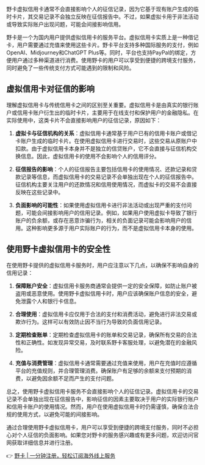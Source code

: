 野卡虚拟信用卡通常不会直接影响个人的征信记录，因为它基于现有账户生成的临时卡片，其交易记录不会独立反映在征信报告中。不过，如果虚拟卡用于非法活动或导致实际账户出现问题，可能会间接影响信用。

野卡是一个为国内用户提供虚拟信用卡的服务平台。虚拟信用卡实质上是一种借记卡，用户需要通过充值来使用这些卡片。野卡平台支持多种国际服务的支付，例如OpenAI、Midjourney和ChatGPT Plus等。同时，平台也支持PayPal的绑定，方便用户通过多种渠道进行消费。使用野卡的用户可以享受到便捷的跨境支付服务，同时避免了一些传统支付方式可能遇到的限制和风险。

## 虚拟信用卡对征信的影响

理解虚拟信用卡与传统信用卡之间的区别至关重要。虚拟信用卡是由真实的银行账户或信用卡账户衍生出的临时卡片，主要用于在线支付和保护用户的金融隐私。在实际使用中，这类卡片不会直接影响用户的征信记录，原因如下：

1. **虚拟卡与征信机构的关系**：虚拟信用卡通常基于用户已有的信用卡账户或借记卡账户生成的临时卡片。在使用虚拟信用卡进行交易时，这些交易从原账户中扣款。由于虚拟信用卡本身并不是独立的信贷账户，它不会直接与征信机构交换信息。因此，虚拟信用卡的使用不会影响个人的信用评分。
   
2. **征信报告的影响**：个人的征信报告主要包括信用卡的使用情况、还款记录和贷款记录等信息，而虚拟信用卡的交易记录不会单独出现在个人的征信报告中。征信机构主要关注用户的还款情况和信用使用情况，而虚拟卡的交易不会直接反映在这些记录中。

3. **负面影响的可能性**：如果使用虚拟信用卡进行非法活动或出现严重的支付问题，可能会间接影响用户的信用记录。例如，如果用户使用虚拟卡导致了银行账户的负余额，或存在恶意诈骗行为，相关的负面记录可能会影响用户的信用。这种影响更多源于用户实际账户的行为，而不是虚拟信用卡本身的使用。

## 使用野卡虚拟信用卡的安全性

在使用野卡提供的虚拟信用卡服务时，用户应注意以下几点，以确保不影响自身的信用记录：

1. **保障账户安全**：虚拟信用卡服务商通常会提供一定的安全保障，如防止账户被盗用或恶意使用。使用野卡虚拟信用卡时，用户应该确保账户信息的安全，避免泄露个人和银行卡信息。

2. **合理使用**：虚拟信用卡应仅用于合法的支付和消费活动，避免进行非法交易或欺诈行为。这样可以有效防止因不当行为导致的负面信用记录。

3. **定期检查账单**：定期检查虚拟信用卡的账单和交易记录，确保所有交易的合法性和正确性。如发现异常交易，及时联系野卡客服处理，以避免潜在的金融风险。

4. **充值与消费管理**：虚拟信用卡通常需要通过充值来使用，用户在充值时应遵循平台的充值规则，并合理管理消费。确保账户有足够的余额来支付预期的消费，以避免因余额不足而产生的支付问题。

总之，使用野卡虚拟信用卡服务不会直接影响个人的征信记录。虚拟信用卡的交易记录不会单独出现在征信报告中，影响征信的因素主要取决于用户的实际银行账户和信用卡账户的使用情况。然而，用户在使用虚拟信用卡时仍需谨慎，确保合法合规的使用方式，以避免可能的间接影响。

通过合理使用野卡虚拟信用卡，用户可以享受到便捷的跨境支付服务，同时不必担心对个人征信的负面影响。如果您对野卡的服务感兴趣或有更多问题，欢迎访问官网获取详细信息并进行注册。

👉 [野卡 | 一分钟注册，轻松订阅海外线上服务](https://bit.ly/bewildcard)